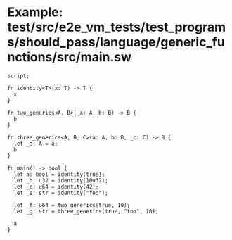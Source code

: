 # Example: test/src/e2e_vm_tests/test_programs/should_pass/language/generic_functions/src/main.sw

```sway
script;

fn identity<T>(x: T) -> T {
  x
}

fn two_generics<A, B>(_a: A, b: B) -> B {
  b
}

fn three_generics<A, B, C>(a: A, b: B, _c: C) -> B {
  let _a: A = a;
  b
}

fn main() -> bool {
  let a: bool = identity(true);
  let _b: u32 = identity(10u32);
  let _c: u64 = identity(42);
  let _e: str = identity("foo");

  let _f: u64 = two_generics(true, 10);
  let _g: str = three_generics(true, "foo", 10);

  a
}

```
